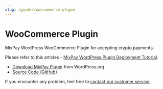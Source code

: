 ```yaml
---
slug: /guides/woocommerce-plugin
---
```



# WooCommerce Plugin

MixPay WordPress WooCommerce Plugin for accepting crypto payments.

Please refer to this articles - [MixPay WordPress Plugin Deployment Tutorial](https://help.mixpay.me/en/articles/6836912-mixpay-wordpress-plugin-deployment-tutorial).

- [Download MixPay Plugin](https://wordpress.org/plugins/mixpay-gateway-for-woocommerce/) from WordPress.org
- [Source Code (GitHub) ](https://github.com/MixPayProtocol/mixpay-woocommerce-plugin)

If you encounter any problem, feel free to [contact our customer service](/developers/guides/contact-customer-service).
